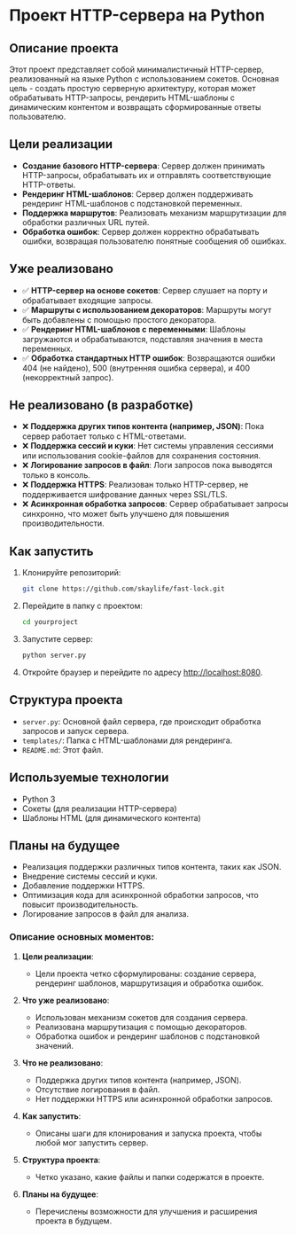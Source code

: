 
# Проект HTTP-сервера на Python

## Описание проекта

Этот проект представляет собой минималистичный HTTP-сервер, реализованный на языке Python с использованием сокетов. Основная цель - создать простую серверную архитектуру, которая может обрабатывать HTTP-запросы, рендерить HTML-шаблоны с динамическим контентом и возвращать сформированные ответы пользователю.

## Цели реализации

- **Создание базового HTTP-сервера**: Сервер должен принимать HTTP-запросы, обрабатывать их и отправлять соответствующие HTTP-ответы.
- **Рендеринг HTML-шаблонов**: Сервер должен поддерживать рендеринг HTML-шаблонов с подстановкой переменных.
- **Поддержка маршрутов**: Реализовать механизм маршрутизации для обработки различных URL путей.
- **Обработка ошибок**: Сервер должен корректно обрабатывать ошибки, возвращая пользователю понятные сообщения об ошибках.

## Уже реализовано

- ✅ **HTTP-сервер на основе сокетов**: Сервер слушает на порту и обрабатывает входящие запросы.
- ✅ **Маршруты с использованием декораторов**: Маршруты могут быть добавлены с помощью простого декоратора.
- ✅ **Рендеринг HTML-шаблонов с переменными**: Шаблоны загружаются и обрабатываются, подставляя значения в места переменных.
- ✅ **Обработка стандартных HTTP ошибок**: Возвращаются ошибки 404 (не найдено), 500 (внутренняя ошибка сервера), и 400 (некорректный запрос).

## Не реализовано (в разработке)

- ❌ **Поддержка других типов контента (например, JSON)**: Пока сервер работает только с HTML-ответами.
- ❌ **Поддержка сессий и куки**: Нет системы управления сессиями или использования cookie-файлов для сохранения состояния.
- ❌ **Логирование запросов в файл**: Логи запросов пока выводятся только в консоль.
- ❌ **Поддержка HTTPS**: Реализован только HTTP-сервер, не поддерживается шифрование данных через SSL/TLS.
- ❌ **Асинхронная обработка запросов**: Сервер обрабатывает запросы синхронно, что может быть улучшено для повышения производительности.

## Как запустить

1. Клонируйте репозиторий:
   ```bash
   git clone https://github.com/skaylife/fast-lock.git
   ```

2. Перейдите в папку с проектом:
   ```bash
   cd yourproject
   ```

3. Запустите сервер:
   ```bash
   python server.py
   ```

4. Откройте браузер и перейдите по адресу [http://localhost:8080](http://localhost:8080).

## Структура проекта

- `server.py`: Основной файл сервера, где происходит обработка запросов и запуск сервера.
- `templates/`: Папка с HTML-шаблонами для рендеринга.
- `README.md`: Этот файл.

## Используемые технологии

- Python 3
- Сокеты (для реализации HTTP-сервера)
- Шаблоны HTML (для динамического контента)

## Планы на будущее

- Реализация поддержки различных типов контента, таких как JSON.
- Внедрение системы сессий и куки.
- Добавление поддержки HTTPS.
- Оптимизация кода для асинхронной обработки запросов, что повысит производительность.
- Логирование запросов в файл для анализа.


### Описание основных моментов:

1. **Цели реализации**:
   - Цели проекта четко сформулированы: создание сервера, рендеринг шаблонов, маршрутизация и обработка ошибок.
   
2. **Что уже реализовано**:
   - Использован механизм сокетов для создания сервера.
   - Реализована маршрутизация с помощью декораторов.
   - Обработка ошибок и рендеринг шаблонов с подстановкой значений.
   
3. **Что не реализовано**:
   - Поддержка других типов контента (например, JSON).
   - Отсутствие логирования в файл.
   - Нет поддержки HTTPS или асинхронной обработки запросов.

4. **Как запустить**:
   - Описаны шаги для клонирования и запуска проекта, чтобы любой мог запустить сервер.

5. **Структура проекта**:
   - Четко указано, какие файлы и папки содержатся в проекте.

6. **Планы на будущее**:
   - Перечислены возможности для улучшения и расширения проекта в будущем.

